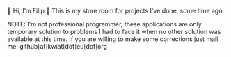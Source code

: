 👋 Hi, I’m Filip
👀 This is my store room for projects I've done, some time ago.

NOTE: I'm not professional programmer, these applications are only temporary solution to problems I had to face it when no other solution was available at this time.
If you are willing to make some corrections just mail me: github[at]kwiat[dot]eu[dot]org
